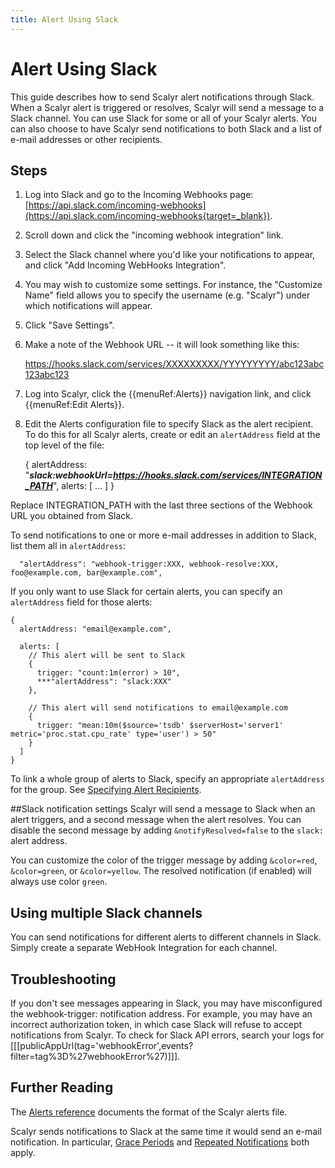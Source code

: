 ```yaml
---
title: Alert Using Slack
---
```


# Alert Using Slack

This guide describes how to send Scalyr alert notifications through Slack. When a Scalyr alert is triggered or
resolves, Scalyr will send a message to a Slack channel. You can use Slack for some or all of your Scalyr alerts.
You can also choose to have Scalyr send notifications to both Slack and a list of e-mail addresses or other
recipients.


## Steps

1. Log into Slack and go to the Incoming Webhooks page: [https://api.slack.com/incoming-webhooks](https://api.slack.com/incoming-webhooks{target=_blank}).

2. Scroll down and click the "incoming webhook integration" link.

3. Select the Slack channel where you'd like your notifications to appear, and click "Add Incoming WebHooks Integration".

4. You may wish to customize some settings. For instance, the "Customize Name" field allows you to specify the username
(e.g. "Scalyr") under which notifications will appear.

5. Click "Save Settings".

6. Make a note of the Webhook URL -- it will look something like this:

    https://hooks.slack.com/services/XXXXXXXXX/YYYYYYYYY/abc123abc123abc123

7. Log into Scalyr, click the {{menuRef:Alerts}} navigation link, and click {{menuRef:Edit Alerts}}.

8. Edit the Alerts configuration file to specify Slack as the alert recipient. To do this for all Scalyr alerts,
create or edit an ``alertAddress`` field at the top level of the file:

    {
      alertAddress: "***slack:webhookUrl=https://hooks.slack.com/services/INTEGRATION_PATH***",
      alerts: [
        ...
      ]
    }

Replace INTEGRATION_PATH with the last three sections of the Webhook URL you obtained from Slack.

To send notifications to one or more e-mail addresses in addition to Slack, list them all in ``alertAddress``:

      "alertAddress": "webhook-trigger:XXX, webhook-resolve:XXX, foo@example.com, bar@example.com",

If you only want to use Slack for certain alerts, you can specify an ``alertAddress`` field for those alerts:

    {
      alertAddress: "email@example.com",

      alerts: [
        // This alert will be sent to Slack
        {
          trigger: "count:1m(error) > 10",
          ***"alertAddress": "slack:XXX"
        },

        // This alert will send notifications to email@example.com
        {
          trigger: "mean:10m($source='tsdb' $serverHost='server1' metric='proc.stat.cpu_rate' type='user') > 50"
        }
      ]
    }

To link a whole group of alerts to Slack, specify an appropriate ``alertAddress`` for the group. See
[Specifying Alert Recipients](/help/alerts#recipients).

##Slack notification settings
Scalyr will send a message to Slack when an alert triggers, and a second message when the
alert resolves. You can disable the second message by adding ``&notifyResolved=false`` to the
``slack:`` alert address.

You can customize the color of the trigger message by adding ``&color=red``, ``&color=green``, or ``&color=yellow``.
 The resolved notification (if enabled) will always use color ``green``.

## Using multiple Slack channels

You can send notifications for different alerts to different channels in Slack. Simply create a separate WebHook
Integration for each channel.


## Troubleshooting

If you don't see messages appearing in Slack, you may have misconfigured the webhook-trigger: notification address.
For example, you may have an incorrect authorization token, in which case Slack will refuse to accept notifications
from Scalyr. To check for Slack API errors, search your logs for
[[[publicAppUrl(tag='webhookError',events?filter=tag%3D%27webhookError%27)]]].


## Further Reading

The [Alerts reference](/help/alerts) documents the format of the Scalyr alerts file.

Scalyr sends notifications to Slack at the same time it would send an e-mail notification. In particular,
[Grace Periods](/help/alerts#gracePeriod) and 
[Repeated Notifications](/help/alerts#renotification) both apply.